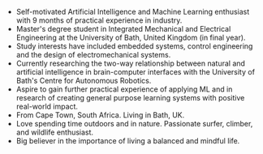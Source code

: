 
<!---
mmdt01/mmdt01 is a ✨ special ✨ repository because its `README.md` (this file) appears on your GitHub profile.
You can click the Preview link to take a look at your changes.
--->
- Self-motivated Artificial Intelligence and Machine Learning enthusiast with 9 months of practical experience in industry.
- Master's degree student in Integrated Mechanical and Electrical Engineering at the University of Bath, United Kingdom (in final year). 
- Study interests have included embedded systems, control engineering and the design of electromechanical systems. 
- Currently researching the two-way relationship between natural and artificial intelligence in brain-computer interfaces with the University of Bath's Centre for Autonomous Robotics.
- Aspire to gain further practical experience of applying ML and in research of creating general purpose learning systems with positive real-world impact.
- From Cape Town, South Africa. Living in Bath, UK.
- Love spending time outdoors and in nature. Passionate surfer, climber, and wildlife enthusiast. 
- Big believer in the importance of living a balanced and mindful life.
